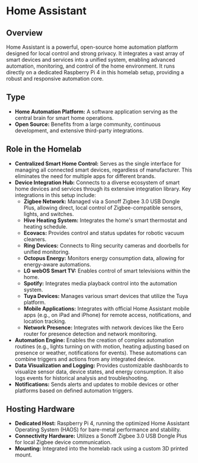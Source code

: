 # Home Assistant

## Overview

Home Assistant is a powerful, open-source home automation platform designed for local control and strong privacy. It integrates a vast array of smart devices and services into a unified system, enabling advanced automation, monitoring, and control of the home environment. It runs directly on a dedicated Raspberry Pi 4 in this homelab setup, providing a robust and responsive automation core.

## Type

* **Home Automation Platform:** A software application serving as the central brain for smart home operations.
* **Open Source:** Benefits from a large community, continuous development, and extensive third-party integrations.

## Role in the Homelab

* **Centralized Smart Home Control:** Serves as the single interface for managing all connected smart devices, regardless of manufacturer. This eliminates the need for multiple apps for different brands.
* **Device Integration Hub:** Connects to a diverse ecosystem of smart home devices and services through its extensive integration library. Key integrations in this setup include:
    * **Zigbee Network:** Managed via a Sonoff Zigbee 3.0 USB Dongle Plus, allowing direct, local control of Zigbee-compatible sensors, lights, and switches.
    * **Hive Heating System:** Integrates the home's smart thermostat and heating schedule.
    * **Ecovacs:** Provides control and status updates for robotic vacuum cleaners.
    * **Ring Devices:** Connects to Ring security cameras and doorbells for unified monitoring.
    * **Octopus Energy:** Monitors energy consumption data, allowing for energy-aware automations.
    * **LG webOS Smart TV:** Enables control of smart televisions within the home.
    * **Spotify:** Integrates media playback control into the automation system.
    * **Tuya Devices:** Manages various smart devices that utilize the Tuya platform.
    * **Mobile Applications:** Integrates with official Home Assistant mobile apps (e.g., on iPad and iPhone) for remote access, notifications, and location tracking.
    * **Network Presence:** Integrates with network devices like the Eero router for presence detection and network monitoring.
* **Automation Engine:** Enables the creation of complex automation routines (e.g., lights turning on with motion, heating adjusting based on presence or weather, notifications for events). These automations can combine triggers and actions from any integrated device.
* **Data Visualization and Logging:** Provides customizable dashboards to visualize sensor data, device states, and energy consumption. It also logs events for historical analysis and troubleshooting.
* **Notifications:** Sends alerts and updates to mobile devices or other platforms based on defined automation triggers.

## Hosting Hardware

* **Dedicated Host:** Raspberry Pi 4, running the optimized Home Assistant Operating System (HAOS) for bare-metal performance and stability.
* **Connectivity Hardware:** Utilizes a Sonoff Zigbee 3.0 USB Dongle Plus for local Zigbee device communication.
* **Mounting:** Integrated into the homelab rack using a custom 3D printed mount.
